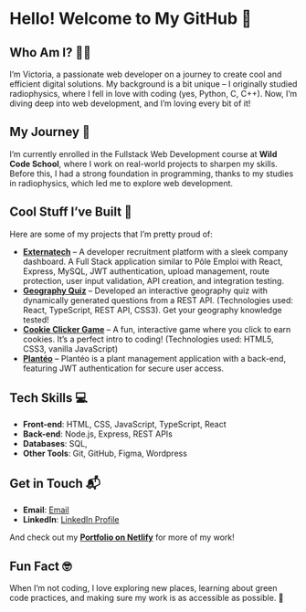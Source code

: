 # Hello! Welcome to My GitHub 🎉

## Who Am I? 👩‍💻
I’m Victoria, a passionate web developer on a journey to create cool and efficient digital solutions. 
My background is a bit unique – I originally studied radiophysics, where I fell in love with coding (yes, Python, C, C++). 
Now, I’m diving deep into web development, and I’m loving every bit of it!

## My Journey 🌱
I’m currently enrolled in the Fullstack Web Development course at **Wild Code School**, where I work on real-world projects to sharpen my skills. 
Before this, I had a strong foundation in programming, thanks to my studies in radiophysics, which led me to explore web development.

## Cool Stuff I’ve Built 🚀
Here are some of my projects that I’m pretty proud of:

- **[Externatech](https://github.com/Victoria-31/Externatech)** – A developer recruitment platform with a sleek company dashboard.
  A Full Stack application similar to Pôle Emploi with React, Express, MySQL, JWT authentication, upload management, route protection, user input validation, API creation, and integration testing.
- **[Geography Quiz](https://victoria-31.github.io/QuizGeo)** – Developed an interactive geography quiz with dynamically generated questions from a REST API. (Technologies used: React, TypeScript, REST API, CSS3).
  Get your geography knowledge tested!
- **[Cookie Clicker Game](https://victoria-31.github.io/Projet1)** – A fun, interactive game where you click to earn cookies.
  It’s a perfect intro to coding! (Technologies used: HTML5, CSS3, vanilla JavaScript)
- **[Plantéo](https://github.com/Victoria-31/planteo)** – Plantéo is a plant management application with a back-end, featuring JWT authentication for secure user access.

## Tech Skills 💻
- **Front-end**: HTML, CSS, JavaScript, TypeScript, React
- **Back-end**: Node.js, Express, REST APIs
- **Databases**: SQL, 
- **Other Tools**: Git, GitHub, Figma, Wordpress

## Get in Touch 📬
- **Email**: [Email](mailto:victoriafonteny@live.fr)
- **LinkedIn**: [LinkedIn Profile](https://www.linkedin.com/in/victoria-fonteny/)

And check out my **[Portfolio on Netlify](https://victoriafonteny.netlify.app)** for more of my work!

## Fun Fact 🤓
When I’m not coding, I love exploring new places, learning about green code practices, and making sure my work is as accessible as possible. 🌱
